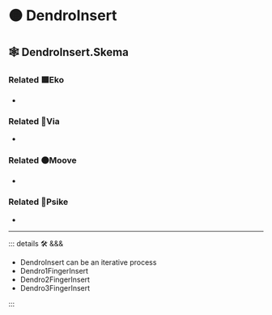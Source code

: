 # 🟠 <mooves>DendroInsert</mooves>

## 🕸 DendroInsert.Skema

### Related 🟩<ekos>Eko</ekos>

-

### Related 🔻<via>Via</via>

-

### Related 🟠<mooves>Moove</mooves>

-

### Related 💜<psike>Psike</psike>

-

---

<!-- =================================================== -->
<!-- =================================================== -->
<!-- =================================================== -->
<!-- =================================================== -->
<!-- =================================================== -->
::: details 🛠 <dev>&&&</dev>

- DendroInsert can be an iterative process
- Dendro1FingerInsert
- Dendro2FingerInsert
- Dendro3FingerInsert

:::
